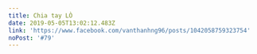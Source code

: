 ```yaml
---
title: Chia tay LÒ
date: 2019-05-05T13:02:12.483Z
link: 'https://www.facebook.com/vanthanhng96/posts/1042058759323754'
noPost: '#79'
---
```


